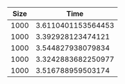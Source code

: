 | Size | Time               |
|------|--------------------|
| 1000 | 3.6110401153564453 |
| 1000 | 3.392928123474121  |
| 1000 | 3.544827938079834  |
| 1000 | 3.3242883682250977 |
| 1000 | 3.516788959503174  |
